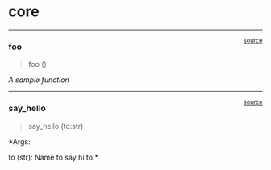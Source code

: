 # core


<!-- WARNING: THIS FILE WAS AUTOGENERATED! DO NOT EDIT! -->

------------------------------------------------------------------------

<a
href="https://github.com/BrunodsLilly/ElitePython/blob/main/ElitePython/core.py#L9"
target="_blank" style="float:right; font-size:smaller">source</a>

### foo

>  foo ()

*A sample function*

------------------------------------------------------------------------

<a
href="https://github.com/BrunodsLilly/ElitePython/blob/main/ElitePython/core.py#L14"
target="_blank" style="float:right; font-size:smaller">source</a>

### say_hello

>  say_hello (to:str)

\*Args:

to (str): Name to say hi to.\*

